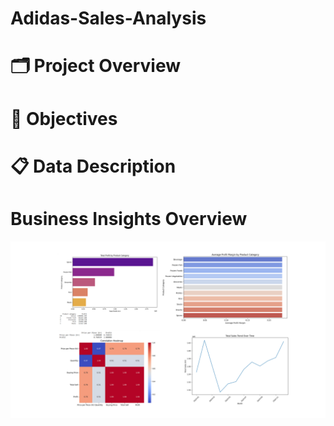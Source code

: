 # Adidas-Sales-Analysis
# 🗂️ Project Overview
# 🎯 Objectives
# 📋 Data Description
# Business Insights Overview
<p align="center">
  <img src="https://github.com/Sopyaan/Sales-Analysis-of-Products---Euro-Grossen-Sales-Data-of-2024/blob/main/images/Visulisasi%20data.png", width="" height="">
</p>
